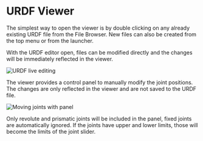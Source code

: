 # URDF Viewer

The simplest way to open the viewer is by double clicking on any already existing URDF file from the File Browser. New files can also be created from the top menu or from the launcher.

With the URDF editor open, files can be modified directly and the changes will be immediately reflected in the viewer.

![URDF live editing](_static/urdfEditor.gif)

The viewer provides a control panel to manually modify the joint positions. The changes are only reflected in the viewer and are not saved to the URDF file.

![Moving joints with panel](_static/urdfControls.gif)

Only revolute and prismatic joints will be included in the panel, fixed joints are automatically ignored. If the joints have upper and lower limits, those will become the limits of the joint slider.
